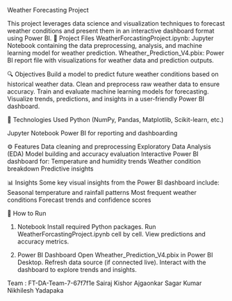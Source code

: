 Weather Forecasting Project

This project leverages data science and visualization techniques to forecast weather conditions and present them in an interactive dashboard format using Power BI.
📁 Project Files
WeatherForcastingProject.ipynb: Jupyter Notebook containing the data preprocessing, analysis, and machine learning model for weather prediction.
Wheather_Prediction_V4.pbix: Power BI report file with visualizations for weather data and prediction outputs.


🔍 Objectives
Build a model to predict future weather conditions based on historical weather data.
Clean and preprocess raw weather data to ensure accuracy.
Train and evaluate machine learning models for forecasting.
Visualize trends, predictions, and insights in a user-friendly Power BI dashboard.


🧪 Technologies Used
Python (NumPy, Pandas, Matplotlib, Scikit-learn, etc.)

Jupyter Notebook
Power BI for reporting and dashboarding

⚙️ Features
Data cleaning and preprocessing
Exploratory Data Analysis (EDA)
Model building and accuracy evaluation
Interactive Power BI dashboard for:
Temperature and humidity trends
Weather condition breakdown
Predictive insights


📊 Insights
Some key visual insights from the Power BI dashboard include:
Seasonal temperature and rainfall patterns
Most frequent weather conditions
Forecast trends and confidence scores


📌 How to Run
1. Notebook
Install required Python packages.
Run WeatherForcastingProject.ipynb cell by cell.
View predictions and accuracy metrics.

2. Power BI Dashboard
Open Wheather_Prediction_V4.pbix in Power BI Desktop.
Refresh data source (if connected live).
Interact with the dashboard to explore trends and insights.



Team : FT-DA-Team-7-67f7f1e
Sairaj Kishor Ajgaonkar
Sagar Kumar
Nikhilesh Yadapaka
